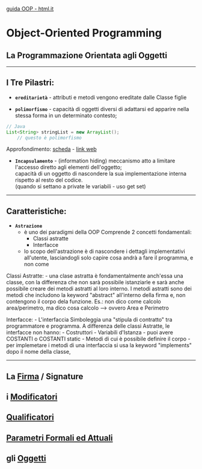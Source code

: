 [guida OOP - html.it](https://www.html.it/guide/guida-programmazione-orientata-agli-oggetti/)

# Object-Oriented Programming
## La Programmazione Orientata agli Oggetti
---

## I Tre Pilastri:

- **`ereditarietà`** - attributi e metodi vengono ereditate dalle Classe figlie  

- **`polimorfismo`** - capacità di oggetti diversi di adattarsi ed apparire nella stessa forma in un determinato contesto;  
```java
// Java
List<String> stringList = new ArrayList();
    // questo è polimorfismo
```
Approfondimento: [scheda](./Polimorfismo.md) - [link web](http://www.dacrema.com/Informatica/Polimorfismo.htm)

- **`Incapsulamento`** - (information hiding) meccanismo atto a limitare l'accesso diretto agli elementi dell'oggetto;  
capacità di un oggetto di nascondere la sua implementazione interna rispetto al resto del codice.  
(quando si settano a private le variabili - uso get set)  

---
## Caratteristiche:
- **`Astrazione`**
    -   è uno dei paradigmi della OOP
        Comprende 2 concetti fondamentali:
        -   Classi astratte
        -   Interfacce
    -   lo scopo dell'astrazione è di nascondere i dettagli implementativi all'utente,
        lasciandogli solo capire cosa andrà a fare il programma, e non come

Classi Astratte:
    -   una clase astratta è fondamentalmente anch'essa una classe, con la differenza che
        non sarà possibile istanziarle e sarà anche possibile creare dei metodi astratti al loro interno.
        I metodi astratti sono dei metodi che includono la keyword "abstract" all'interno della firma e,
        non contengono il corpo dela funzione.
        Es.: non dico come calcolo area/perimetro, ma dico cosa calcolo --> ovvero Area e Perimetro

Interfacce:
    -   L'interfaccia Simboleggia una "stipula di contratto" tra programmatore e programma.
        A differenza delle classi Astratte, le interfacce non hanno:
        -   Costruttori
        -   Variabili d'Istanza        -   puoi avere COSTANTI o COSTANTI static
        -   Metodi di cui è possibile definire il corpo
    -   per implemetare i metodi di una interfaccia si usa la keyword "implements"
            dopo il nome della classe,

---
## La [Firma](./La_Firma.md) / Signature
## i [Modificatori](./Modificatori.md)
## [Qualificatori](./Qualificatori.md)
## [Parametri Formali ed Attuali](./Parametri.md)
## gli [Oggetti](./Oggetti.md)